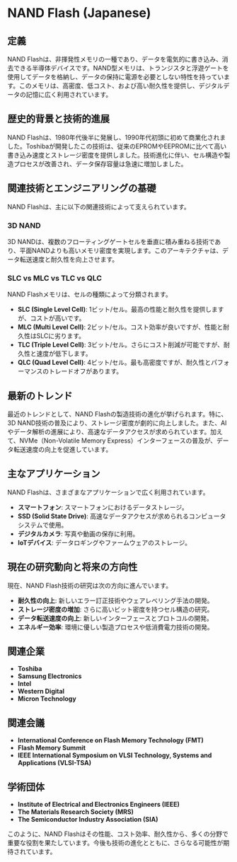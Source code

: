 # NAND Flash (Japanese)

## 定義
NAND Flashは、非揮発性メモリの一種であり、データを電気的に書き込み、消去できる半導体デバイスです。NAND型メモリは、トランジスタと浮遊ゲートを使用してデータを格納し、データの保持に電源を必要としない特性を持っています。このメモリは、高密度、低コスト、および高い耐久性を提供し、デジタルデータの記憶に広く利用されています。

## 歴史的背景と技術的進展
NAND Flashは、1980年代後半に発展し、1990年代初頭に初めて商業化されました。Toshibaが開発したこの技術は、従来のEPROMやEEPROMに比べて高い書き込み速度とストレージ密度を提供しました。技術進化に伴い、セル構造や製造プロセスが改善され、データ保存容量は急速に増加しました。

## 関連技術とエンジニアリングの基礎
NAND Flashは、主に以下の関連技術によって支えられています。

### 3D NAND
3D NANDは、複数のフローティングゲートセルを垂直に積み重ねる技術であり、平面NANDよりも高いメモリ密度を実現します。このアーキテクチャは、データ転送速度と耐久性を向上させます。

### SLC vs MLC vs TLC vs QLC
NAND Flashメモリは、セルの種類によって分類されます。

- **SLC (Single Level Cell)**: 1ビット/セル。最高の性能と耐久性を提供しますが、コストが高いです。
- **MLC (Multi Level Cell)**: 2ビット/セル。コスト効率が良いですが、性能と耐久性はSLCに劣ります。
- **TLC (Triple Level Cell)**: 3ビット/セル。さらにコスト削減が可能ですが、耐久性と速度が低下します。
- **QLC (Quad Level Cell)**: 4ビット/セル。最も高密度ですが、耐久性とパフォーマンスのトレードオフがあります。

## 最新のトレンド
最近のトレンドとして、NAND Flashの製造技術の進化が挙げられます。特に、3D NAND技術の普及により、ストレージ密度が劇的に向上しました。また、AIやデータ解析の進展により、高速なデータアクセスが求められています。加えて、NVMe（Non-Volatile Memory Express）インターフェースの普及が、データ転送速度の向上を促進しています。

## 主なアプリケーション
NAND Flashは、さまざまなアプリケーションで広く利用されています。

- **スマートフォン**: スマートフォンにおけるデータストレージ。
- **SSD (Solid State Drive)**: 高速なデータアクセスが求められるコンピュータシステムで使用。
- **デジタルカメラ**: 写真や動画の保存に利用。
- **IoTデバイス**: データロギングやファームウェアのストレージ。

## 現在の研究動向と将来の方向性
現在、NAND Flash技術の研究は次の方向に進んでいます。

- **耐久性の向上**: 新しいエラー訂正技術やウェアレベリング手法の開発。
- **ストレージ密度の増加**: さらに高いビット密度を持つセル構造の研究。
- **データ転送速度の向上**: 新しいインターフェースとプロトコルの開発。
- **エネルギー効率**: 環境に優しい製造プロセスや低消費電力技術の開発。

## 関連企業
- **Toshiba**
- **Samsung Electronics**
- **Intel**
- **Western Digital**
- **Micron Technology**

## 関連会議
- **International Conference on Flash Memory Technology (FMT)**
- **Flash Memory Summit**
- **IEEE International Symposium on VLSI Technology, Systems and Applications (VLSI-TSA)**

## 学術団体
- **Institute of Electrical and Electronics Engineers (IEEE)**
- **The Materials Research Society (MRS)**
- **The Semiconductor Industry Association (SIA)**

このように、NAND Flashはその性能、コスト効率、耐久性から、多くの分野で重要な役割を果たしています。今後も技術の進化とともに、さらなる可能性が期待されています。